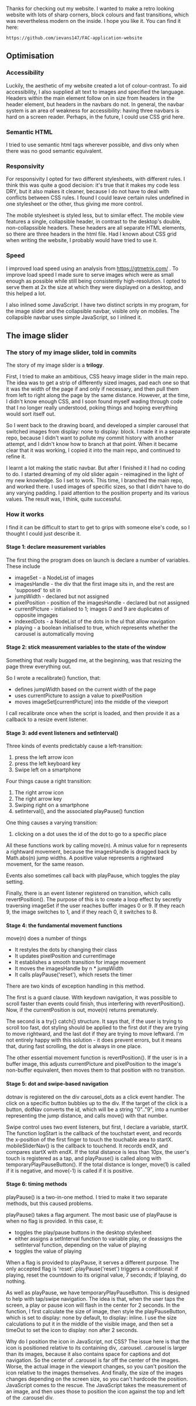Thanks for checking out my website. I wanted to make a retro looking website with lots of sharp corners, block colours and fast transitions, which was nevertheless modern on the inside. I hope you like it. You can find it here:

	https://github.com/ievans147/FAC-application-website

## Optimisation ##

### Accessibility ###
Luckily, the aesthetic of my website created a lot of colour-contrast. To aid accessibility, I also supplied alt text to images and specified the language. Headers within the main element follow on in size from headers in the header element, but headers in the navbars do not. In general, the navbar system is an area of weakness for accessibility: having three navbars is hard on a screen reader. Perhaps, in the future, I could use CSS grid here. 


### Semantic HTML ###

I tried to use semantic html tags wherever possible, and divs only when there was no good semantic equivalent. 


### Responsivity ###

For responsivity I opted for two different stylesheets, with different rules. I think this was quite a good decision: it's true that it makes my code less DRY, but it also makes it cleaner, because I do not have to deal with conflicts between CSS rules. I found I could leave certain rules undefined in one stylesheet or the other, thus giving me more control.

The mobile stylesheet is styled less, but to similar effect. The mobile view features a single, collapsible header, in contrast to the desktop's double, non-collapssible headers. These headers are all separate HTML elements, so there are three headers in the html file. Had I known about CSS grid when writing the website, I probably would have tried to use it. 


### Speed ###

I improved load speed using an analysis from https://gtmetrix.com/ . To improve load speed I made sure to serve images which were as small enough as possible while still being consistently high-resolution. I opted to serve them at 2x the size at which they were displayed on a desktop, and this helped a lot. 

I also inlined some JavaScript. I have two distinct scripts in my program, for the image slider and the collapsible navbar, visible only on mobiles. The collapsible navbar uses simple JavaScript, so I inlined it. 


## The image slider ##

### The story of my image slider, told in commits ###
The story of my image slider is a **trilogy**.

First, I tried to make an ambitious, CSS heavy image slider in the main repo. The idea was to get a strip of differently sized images, pad each one so that it was the width of the page if and only if necessary, and then pull them from left to right along the page by the same distance. However, at the time, I didn't know enough CSS, and I soon found myself wading through code that I no longer really understood, poking things and hoping everything would sort itself out. 

So I went back to the drawing board, and developed a simpler carousel that switched images from display: none to display: block. I made it in a separate repo, because I didn't want to pollute my commit history with another attempt, and I didn't know how to branch at that point. When it became clear that it was working, I copied it into the main repo, and continued to refine it. 

I learnt a lot making the static navbar. But after I finished it I had no coding to do. I started dreaming of my old slider again - reimagined in the light of my new knowledge. So I set to work. This time, I branched the main repo, and worked there. I used images of specific sizes, so that I didn't have to do any varying padding. I paid attention to the position property and its various values. The result was, I think, quite successful. 


### How it works ###

I find it can be difficult to start to get to grips with someone else's code, so I thought I could just describe it. 


#### Stage 1: declare measurement variables ####

The first thing the program does on launch is declare a number of variables. These include

- imageSet - a NodeList of images
- imagesHandle - the div that the first image sits in, and the rest are 'supposed' to sit in
- jumpWidth - declared but not assigned
- pixelPosition - position of the imagesHandle - declared but not assigned
- currentPicture - initialised to 1; images 0 and 9 are duplicates of opposite imgages
- indexedDots - a NodeList of the dots in the ul that allow navigation
- playing - a boolean initialised to true, which represents whether the carousel is automatically moving


#### Stage 2: stick measurement variables to the state of the window ####

Something that really bugged me, at the beginning, was that resizing the page threw everything out. 

So I wrote a recalibrate() function, that:
- defines jumpWidth based on the current width of the page
- uses currentPicture to assign a value to pixelPosition
- moves imageSet[currentPicture] into the middle of the viewport

I call recalibrate once when the script is loaded, and then provide it as a callback to a resize event listener.


#### Stage 3: add event listeners and setInterval() ####

Three kinds of events predictably cause a left-transition:
1. press the left arrow icon
2. press the left keyboard key
3. Swipe left on a smartphone

Four things cause a right transition:
1. The right arrow icon
2. The right arrow key
3. Swiping right on a smartphone
4. setInterval(), and the associated playPause() function

One thing causes a varying transition:
1. clicking on a dot uses the id of the dot to go to a specific place

All these functions work by calling move(n). A minus value for n represents a rightward movement, because the imagesHandle is dragged back by Math.abs(n) jump widths. A positive value represents a rightward movement, for the same reason. 

Events also sometimes call back with playPause, which toggles the play setting. 

Finally, there is an event listener registered on transition, which calls revertPosition(). The purpose of this is to create a loop effect by secretly traversing imageSet if the user reaches buffer images 0 or 9. If they reach 9, the image switches to 1, and if they reach 0, it switches to 8.


#### Stage 4: the fundamental movement functions ####

move(n) does a number of things
- It restyles the dots by changing their class
- It updates pixelPosition and currentImage
- It establishes a smooth transition for image movement
- It moves the imagesHandle by n * jumpWidth
- It calls playPause('reset'), which resets the timer

There are two kinds of exception handling in this method. 

The first is a guard clause. With keydown navigation, it was possible to scroll faster than events could finish, thus interfering with revertPosition(). Now, if the currentPosition is out, move(n) returns prematurely. 

The second is a try{} catch{} structure. It says that, if the user is trying to scroll too fast, dot styling should be applied to the first dot if they are trying to move rightward, and the last dot if they are trying to move leftward. I'm not entirely happy with this solution - it does prevent errors, but it means that, during fast scrolling, the dot is always in one place. 

The other essential movement function is revertPosition(). If the user is in a buffer image, this adjusts currentPicture and pixelPosition to the image's non-buffer equivalent, then moves them to that position with no transition.


#### Stage 5: dot and swipe-based navigation ####

dotnav is registered on the div carousel_dots as a click event handler. The click on a specific button bubbles up to the div. If the target of the click is a button, dotNav converts the id, which will be a string "0".."9", into a number representing the jump distance, and calls move() with that number. 

Swipe control uses two event listeners, but first, I declare a variable, startX. The function logStart is the callback of the touchstart event, and records the x-position of the first finger to touch the touchable area to startX. mobileSliderNav() is the callback to touchend. It records endX, and compares startX with endX. If the total distance is less than 10px, the user's touch is registered as a tap, and playPause() is called along with temporaryPlayPauseButton(). If the total distance is longer, move(1) is called if it is negative, and move(-1) is called if it is positive.


#### Stage 6: timing methods ####

playPause() is a two-in-one method. I tried to make it two separate methods, but this caused problems.

playPause() takes a flag argument. The most basic use of playPause is when no flag is provided. In this case, it:
- toggles the play/pause buttons in the desktop stylesheet
- either assigns a setInterval function to variable play, or deassigns the setInterval function, depending on the value of playing
- toggles the value of playing

When a flag is provided to playPause, it serves a different purpose. The only accepted flag is 'reset'. playPause('reset') triggers a conditional: if playing, reset the countdown to its original value, 7 seconds; if !playing, do nothing.

As well as playPause, we have temporaryPlayPauseButton. This is designed to help with tap/swipe navigation. The idea is that, when the user taps the screen, a play or pause icon will flash in the center for 2 seconds. In the function, I first calculate the size of image, then style the playPauseButton, which is set to display: none by default, to display: inline. I use the size calculations to put it in the middle of the visible image, and then set a timeOut to set the icon to display: non after 2 seconds. 

Why do I position the icon in JavaScript, not CSS? The issue here is that the icon is positioned relative to its containing div, .carousel. .carousel is larger than its images, because it also contains space for captions and dot navigation. So the center of .carousel is far off the center of the images. Worse, the actual image in the viewport changes, so you can't position the icon relative to the images themselves. And finally, the size of the images changes depending on the screen size, so you can't hardcode the position. JavaScript comes to the rescue. The JavaScript takes the measurement of an image, and then uses those to position the icon against the top and left of the .carousel div. 